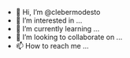 - 👋 Hi, I’m @clebermodesto
- 👀 I’m interested in ...
- 🌱 I’m currently learning ...
- 💞️ I’m looking to collaborate on ...
- 📫 How to reach me ...

<!---
clebermodesto/clebermodesto is a ✨ special ✨ repository because its `README.md` (this file) appears on your GitHub profile.
You can click the Preview link to take a look at your changes.
--->

